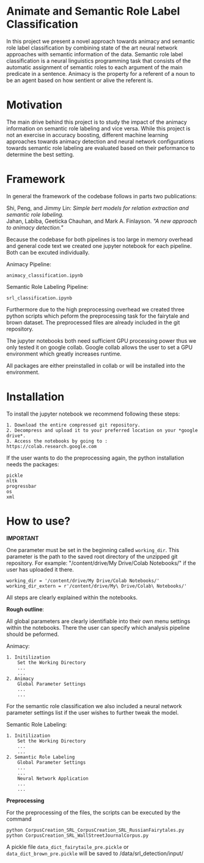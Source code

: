# Animate and Semantic Role Label Classification

In this project we present a novel approach towards animacy and semantic role label classification by combining state of the art neural network approaches
with semantic information of the data. Semantic role label classification is a neural linguistics programming task that consists of the automatic assignment of semantic roles to each argument of the main predicate in a sentence. Animacy is the property for a referent of a noun to be an agent based on how sentient or alive the referent is.

# Motivation

The main drive behind this project is to study the impact of the animacy information on semantic role labeling and vice versa. While this project is not an exercise in accuracy boosting, different machine learning approaches towards animacy detection and neural network configurations towards semantic role labeling are evaluated based on their peformance to determine the best setting.

# Framework

In general the framework of the codebase follows in parts two publications:

Shi, Peng, and Jimmy Lin: *Simple bert models for relation extraction and semantic role labeling.*\
Jahan, Labiba, Geeticka Chauhan, and Mark A. Finlayson. *"A new approach to animacy detection."*

Because the codebase for both pipelines is too large in memory overhead and general code text we created one jupyter notebook for each pipeline. Both can be excuted individually.

Animacy Pipeline:

	animacy_classification.ipynb

Semantic Role Labeling Pipeline:

	srl_classification.ipynb

Furthermore due to the high preprocessing overhead we created three python scripts which peform the preprocessing task for the fairytale and brown dataset. The preprocessed files are already included in the git repository. 

The jupyter notebooks both need sufficient GPU processing power thus we only tested it on google collab. 
Google collab allows the user to set a GPU environment which greatly increases runtime. 

All packages are either preinstalled in collab or will be installed into the environment. 


# Installation



To install the jupyter notebook we recommend following these steps:

	1. Download the entire compressed git repository. 
	2. Decompress and upload it to your preferred location on your *google drive*. 
	3. Access the notebooks by going to : https://colab.research.google.com

If the user wants to do the preprocessing again, the python installation needs the packages:

	pickle
	nltk
	progressbar
	os
	xml

# How to use?

**IMPORTANT**

One parameter must be set in the beginning called `working_dir`. This parameter is the path to the saved root directory of the unzipped git repository.
For example: "/content/drive/My Drive/Colab Notebooks/" if the user has uploaded it there.

	working_dir = '/content/drive/My Drive/Colab Notebooks/'
	working_dir_extern = r'/content/drive/My\ Drive/Colab\ Notebooks/'
	
All steps are clearly explained within the notebooks.

**Rough outline**:

All global parameters are clearly identifiable into their own menu settings within the notebooks. There the user can specify which analysis pipeline should be peformed.


Animacy:

	1. Initilization
		Set the Working Directory
		...
		...
	2. Animacy
		Global Parameter Settings
		...
		...
		

For the semantic role classification we also included a neural network parameter settings list if the user wishes to further tweak the model. 

Semantic Role Labeling: 


	1. Initilization
		Set the Working Directory
		...
		...
	2. Semantic Role Labeling
		Global Parameter Settings
		...
		...
		Neural Network Application
		...	
		...

**Preprocessing**

For the preprocessing of the files, the scripts can be executed by the command

	python CorpusCreation_SRL_CorpusCreation_SRL_RussianFairytales.py
	python CorpusCreation_SRL_WallStreetJournalCorpus.py
	
A pickle file `data_dict_fairytaile_pre.pickle` or `data_dict_brown_pre.pickle` will be saved to /data/srl_detection/input/ 
